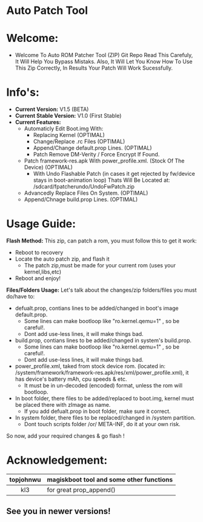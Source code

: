 
Auto Patch Tool
===================

# Welcome:
- Welcome To Auto ROM Patcher Tool (ZIP) Git Repo
Read This Carefuly, It Will Help You Bypass Mistaks.
Also, It Will Let You Know How To Use This Zip Correctly, In Results Your Patch Will Work Sucessfully.

# Info's:
- **Current Version:** V1.5 (BETA)
- **Current Stable Version:** V1.0 (First Stable)
- **Current Features:**
   * Automaticly Edit Boot.img With:
      - Replacing Kernel (OPTIMAL)
      - Change/Replace .rc Files (OPTIMAL)
      - Append/Change default.prop Lines. (OPTIMAL)
      - Patch Remove DM-Verity / Force Encrypt If Found.
   * Patch framework-res.apk With power_profile.xml. (Stock Of The Device) (OPTIMAL)
      - With Undo Flashable Patch (in cases it get rejected by fw/device stays in boot-animation loop)
        Thats Will Be Located at: /sdcard/fpatcherundo/UndoFwPatch.zip
   * Advancedly Replace Files On System. (OPTIMAL)
   * Append/Chnage build.prop Lines. (OPTIMAL)

# Usage Guide:

 **Flash Method:**
This zip, can patch a rom, you must follow this to get it work:
- Reboot to recovery
- Locate the auto patch zip, and flash it
  * The patch zip,must be made for your current rom (uses your kernel,libs,etc)
- Reboot and enjoy!

 **Files/Folders Usage:**
Let's talk about the changes/zip folders/files you must do/have to:
- defualt.prop, contians lines to be added/changed in boot's image default.prop.
  * Some lines can make bootloop like "ro.kernel.qemu=1" , so be careful!.
  * Dont add use-less lines, it will make things bad.
- build.prop, contians lines to be added/changed in system's build.prop.
  * Some lines can make bootloop like "ro.kernel.qemu=1" , so be careful!.
  * Dont add use-less lines, it will make things bad.
- power_profile.xml, taked from stock device rom. (located in: /system/framework/framework-res.apk/res/xml/power_profile.xml), it has device's battery mAh, cpu speeds & etc.
  * It must be in un-decoded (encoded) format, unless the rom will bootloop.
- In boot folder, there files to be added/replaced to boot.img, kernel must be placed there with zImage as name.
  * If you add defualt.prop in boot folder, make sure it correct.
- In system folder, there files to be replaced/changed in /system partition.
  * Dont touch scripts folder /or/ META-INF, do it at your own risk.

So now, add your required changes & go flash !

# Acknowledgement:
| topjohnwu | magiskboot tool and some other functions|
|:---------:|-------------------------------------------|
| kl3       | for great prop_append() |

## See you in newer versions!
